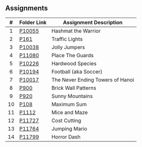 ##  Assignments

|#|Folder Link|Assignment Description|
|:-:|-|-|
|1|[P10055](./P10055)|Hashmat the Warrior|
|2|[P161](./P161)|Traffic Lights|
|3|[P10038](./P10038)|Jolly Jumpers|
|4|[P11080](./P11080)|Place The Guards|
|5|[P10226](./P10226)|Hardwood Species|
|6|[P10194](./P10194)|Football (aka Soccer)|
|7|[P10017](./P10017)|The Never Ending Towers of Hanoi|
|8|[P900](./P900)|Brick Wall Patterns|
|9|[P920](./P920)|Sunny Mountains|
|10|[P108](./P108)|Maximum Sum|
|11|[P1112](./P1112)|Mice and Maze|
|12|[P11727](./P11727)|Cost Cutting|
|13|[P11764](./P11764)|Jumping Mario|
|14|[P11799](./P11799)|Horror Dash|